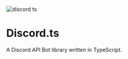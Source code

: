 ![discord ts](https://user-images.githubusercontent.com/62719703/192619787-4f3168e6-9487-48a3-86d7-8fa9c11a1337.png)


# Discord.ts
A Discord API Bot library written in TypeScript.
